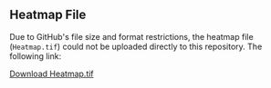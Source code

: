 ## Heatmap File

Due to GitHub's file size and format restrictions, the heatmap file (`Heatmap.tif`) could not be uploaded directly to this repository. The following link:

[Download Heatmap.tif](https://universityofexeteruk-my.sharepoint.com/:i:/r/personal/rl687_exeter_ac_uk/Documents/Heatmap.tif?csf=1&web=1&e=DD5rsM)

